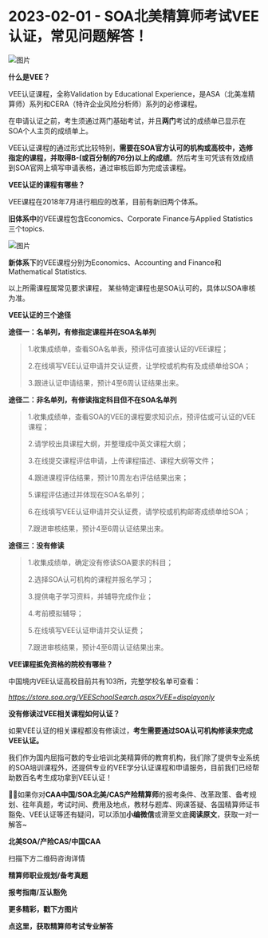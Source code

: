 # 2023-02-01 - SOA北美精算师考试VEE认证，常见问题解答！

![图片](https://mmbiz.qpic.cn/mmbiz_jpg/mK3FpI9af4kSJ65rbRJS7xRhqgT9cwtyZCftibeQm3kCny5t5NBUoia07zSiaL7nMbc5RZ143nicBWBriavmgM5CM8Q/640?wx_fmt=jpeg&tp=webp&wxfrom=5&wx_lazy=1)

**什么是VEE？**

VEE认证课程，全称Validation by Educational Experience，是ASA（北美准精算师）系列和CERA（特许企业风险分析师）系列的必修课程。

在申请认证之前，考生须通过两门基础考试，并且**两门**考试的成绩单已显示在SOA个人主页的成绩单上。 

VEE认证课程的通过形式比较特别，**需要在SOA官方认可的机构或高校中，选修指定的课程，并取得B-(或百分制的76分)以上的成绩**。然后考生可凭该有效成绩到SOA官网上填写申请表格，通过审核后即为完成该课程。

**VEE认证的课程有哪些？**

VEE课程在2018年7月进行相应的改革，目前有新旧两个体系。

**旧体系中**的VEE课程包含Economics、Corporate Finance与Applied Statistics三个topics.

![图片](https://mmbiz.qpic.cn/mmbiz_png/ZQ5icu64mWeNFoNMxUiaaHJuntUus42ECczJ7icljrf5QdIkZWzHPPoGGPYq0C5oIcBkmsBFcymaxjnJ5bxyjRKAA/640?wx_fmt=png&tp=webp&wxfrom=5&wx_lazy=1)

**新体系下**的VEE课程分别为Economics、Accounting and Finance和Mathematical Statistics.


以上所需课程属常见要求课程， 某些特定课程也是SOA认可的，具体以SOA审核为准。

**VEE认证的三个途径**

**途径一：名单列，有修指定课程并在SOA名单列**

> 1.收集成绩单，查看SOA名单表，预评估可直接认证的VEE课程；
>
> 2.在线填写VEE认证申请并交认证费，让学校或机构有及成绩单给SOA；
>
> 3.跟进认证申请结果，预计4至6周认证结果出来。

**途径二：非名单列，有修读指定科目但不在SOA名单列**

> 1.收集成绩单，查看SOA的VEE的课程要求知识点，预评估或可认证的VEE课程；
>
> 2.请学校出具课程大纲，并整理成中英文课程大纲；
>
> 3.在线提交课程评估申请，上传课程描述、课程大纲等文件；
>
> 4.跟进课程评估结果，预计10周左右评估结果出来；
>
> 5.课程评估通过并体现在SOA名单列；
>
> 6.在线填写VEE认证申请并交认证费，请学校或机构邮寄成绩单给SOA；
>
> 7.跟进审核结果，预计4至6周认证结果出来。

**途径三：没有修读**

> 1.收集成绩单，确定没有修读SOA要求的科目；
>
> 2.选择SOA认可机构的课程并报名学习；
>
> 3.提供电子学习资料，并辅导完成作业；
>
> 4.考前模拟辅导；
>
> 5.在线填写VEE认证申请并交认证费；
>
> 7.跟进审核结果，预计4至6周认证结果出来。

**VEE课程抵免资格的院校有哪些？**

中国境内VEE认证高校目前共有103所，完整学校名单可查看：

*https://store.soa.org/VEESchoolSearch.aspx?VEE=displayonly*


**没有修读过VEE相关课程如何认证？**

如果VEE认证的相关课程都没有修读过，**考生需要通过SOA认可机构修读来完成VEE认证。**  
  
我们作为国内屈指可数的专业培训北美精算师的教育机构，我们除了提供专业系统的SOA培训课程外，还提供专业的VEE学分认证课程和申请服务，目前我们已经帮助数百名考生成功拿到VEE认证！

**💁‍♀️**如果你对**CAA中国/SOA北美/CAS产险精算师**的报考条件、改革政策、备考规划、往年真题，考试时间、费用及地点，教材与题库、网课答疑、各国精算师证书豁免、VEE认证等还有疑问，可以添加**小编微信**或滑至文底**阅读原文**，获取一对一解答~

**北美SOA/产险CAS/中国CAA**

扫描下方二维码咨询详情


**精算师职业规划/备考真题**

**报考指南/互认豁免**

**更多精彩，戳下方图片**


[](http://mp.weixin.qq.com/s?__biz=Mzg5ODgxNDE0NQ==&mid=2247489828&idx=1&sn=2f1a51ffd3446ee42ce79044e07d35fd&chksm=c05d808af72a099ce34d39a99c651eda6259d38fb4aeb7a4c780bc2725224e0d0fc08236b887&scene=21#wechat_redirect)

[](http://mp.weixin.qq.com/s?__biz=Mzg5ODgxNDE0NQ==&mid=2247487955&idx=1&sn=4cd64dbe9b2ed7a555f78b31464a987b&chksm=c05d887df72a016ba99af58538df3fcffe85c27d0de302cdbafe776b98794878482e6edccbe8&scene=21#wechat_redirect)

[](http://mp.weixin.qq.com/s?__biz=Mzg5ODgxNDE0NQ==&mid=2247488824&idx=1&sn=adb6ccdf833a908a57cc3b1fe60cea58&chksm=c05d8c96f72a0580c652da9466ff9884ae380135faef799c58b908b356d6712b56287100ea41&scene=21#wechat_redirect)

[](http://mp.weixin.qq.com/s?__biz=Mzg5ODgxNDE0NQ==&mid=2247488823&idx=1&sn=4a7f2d2b72ef040c6df9dbf5e3c8ce17&chksm=c05d8c99f72a058f1d4ffa093bf2b1c54b67ffc717df19776a704cd102272c32b5833efec234&scene=21#wechat_redirect)

[](http://mp.weixin.qq.com/s?__biz=Mzg5ODgxNDE0NQ==&mid=2247488785&idx=1&sn=9c4973f67fd0347a0f0f48f71ad1bb3c&chksm=c05d8cbff72a05a93f2b6d814c18b3328d8715f7c91fe024c32d8ece80f1b0a7e1366634cc52&scene=21#wechat_redirect)

[](http://mp.weixin.qq.com/s?__biz=Mzg5ODgxNDE0NQ==&mid=2247485880&idx=1&sn=0ba2bf0e4451dec32a929e06b118121c&chksm=c05d9016f72a1900fe9894195b322250dec7c7456ca30c5cce94ae6819d30bc65094e2e2719d&scene=21#wechat_redirect)

[](http://mp.weixin.qq.com/s?__biz=Mzg5ODgxNDE0NQ==&mid=2247483716&idx=1&sn=e1df2885756e4f4a72d0567ffa4690bb&chksm=c05d98eaf72a11fca6a29c8eb62754a0b92898373d1de868332308fafe026d4c456fc0f4653f&scene=21#wechat_redirect)

[](http://mp.weixin.qq.com/s?__biz=Mzg5ODgxNDE0NQ==&mid=2247484036&idx=1&sn=9bfce993ba0c830ec1e4b39b6716dd12&chksm=c05d9b2af72a123ccbaf001cc3fc565750743273fa0647a136e7593c7e21d55402af0fed5006&scene=21#wechat_redirect)

[](http://mp.weixin.qq.com/s?__biz=Mzg5ODgxNDE0NQ==&mid=2247484305&idx=1&sn=faae400b6a109a99b390d9cf3b2e4c29&chksm=c05d9a3ff72a1329c36d211fdd502501b728c1692d079cf95ee41fd0269002f7c72cffff1ad0&scene=21#wechat_redirect)




**点这里，获取精算师考试专业解答**